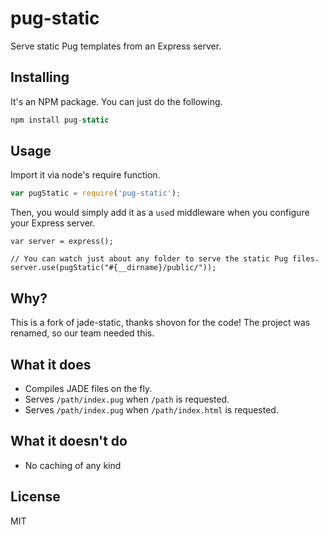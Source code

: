 # pug-static

Serve static Pug templates from an Express server.

## Installing

It's an NPM package. You can just do the following.

```js
npm install pug-static
```

## Usage

Import it via node's require function.

```js
var pugStatic = require('pug-static');
```

Then, you would simply add it as a `use`d middleware when you configure your Express server.

```
var server = express();

// You can watch just about any folder to serve the static Pug files.
server.use(pugStatic("#{__dirname}/public/"));
```

## Why?

This is a fork of jade-static, thanks shovon for the code!  The project was renamed, so our team needed this.

## What it does

* Compiles JADE files on the fly.
* Serves `/path/index.pug` when `/path` is requested.
* Serves `/path/index.pug` when `/path/index.html` is requested.

## What it doesn't do

* No caching of any kind

## License

MIT
